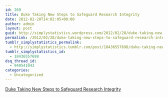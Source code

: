 ```yaml
---
id: 269
title: Duke Taking New Steps to Safeguard Research Integrity
date: 2012-02-28T14:02:05+00:00
author: admin
layout: post
guid: http://simplystatistics.wordpress.com/2012/02/28/duke-taking-new-steps-to-safeguard-research-integrity
permalink: /2012/02/28/duke-taking-new-steps-to-safeguard-research-integrity/
tumblr_simplystatistics_permalink:
  - http://simplystatistics.tumblr.com/post/18436557698/duke-taking-new-steps-to-safeguard-research-integrity
tumblr_simplystatistics_id:
  - 18436557698
dsq_thread_id:
  - 940541043
categories:
  - Uncategorized
---
```

[Duke Taking New Steps to Safeguard Research Integrity](http://today.duke.edu/2012/02/acpotti)